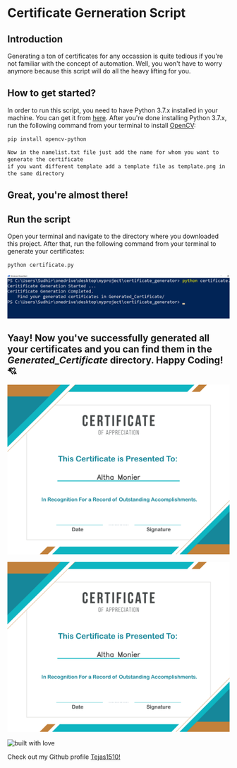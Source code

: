 # Certificate Gerneration Script

## Introduction

Generating a ton of certificates for any occassion is quite tedious if you're not familiar with the concept of automation. Well, you won't have to worry anymore because this script will do all the heavy lifting for you.


## How to get started?

In order to run this script, you need to have Python 3.7.x installed in your machine. You can get it from [here](https://www.python.org/downloads/). After you're done installing Python 3.7.x, run the following command from your terminal to install [OpenCV](https://pypi.org/project/opencv-python/):

```
pip install opencv-python
```
```
Now in the namelist.txt file just add the name for whom you want to generate the certificate
if you want different template add a template file as template.png in the same directory
```

## Great, you're almost there!


## Run the script

Open your terminal and navigate to the directory where you downloaded this project. After that, run the following command from your terminal to generate your certificates:

```
python certificate.py
```

![endpoint](https://raw.githubusercontent.com/Tejas1510/Hacking-Scripts/Fix-Python-Readme-Files/Python/Certificate_Generator/images/input1.png)

## Yaay! Now you've successfully generated all your certificates and you can find them in the *Generated_Certificate* directory. Happy Coding! 💘


![endpoint](https://raw.githubusercontent.com/Tejas1510/Hacking-Scripts/Fix-Python-Readme-Files/Python/Certificate_Generator/images/image1.png)

![endpoint](https://raw.githubusercontent.com/Tejas1510/Hacking-Scripts/Fix-Python-Readme-Files/Python/Certificate_Generator/images/image1.png)

![built with love](https://forthebadge.com/images/badges/built-with-love.svg)

Check out my Github profile [Tejas1510!](https://github.com/Tejas1510)

